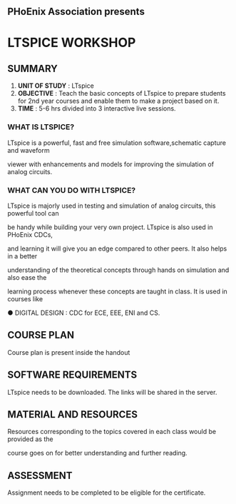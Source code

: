 ## PHoEnix Association presents

# **LTSPICE WORKSHOP**

## SUMMARY

1. **UNIT OF STUDY** : LTspice
2. **OBJECTIVE** : Teach the basic concepts of LTspice to prepare students for 2nd year
    courses and enable them to make a project based on it.
3. **TIME** : 5-6 hrs divided into 3 interactive live sessions.

### WHAT IS LTSPICE?

LTspice is a powerful, fast and free simulation software,schematic capture and waveform

viewer with enhancements and models for improving the simulation of analog circuits.

### WHAT CAN YOU DO WITH LTSPICE?

LTspice is majorly used in testing and simulation of analog circuits, this powerful tool can

be handy while building your very own project. LTspice is also used in PHoEnix CDCs,

and learning it will give you an edge compared to other peers. It also helps in a better

understanding of the theoretical concepts through hands on simulation and also ease the

learning process whenever these concepts are taught in class. It is used in courses like

● DIGITAL DESIGN : CDC for ECE, EEE, ENI and CS.

## COURSE PLAN
Course plan is present inside the handout

## SOFTWARE REQUIREMENTS

LTspice needs to be downloaded. The links will be shared in the server.

## MATERIAL AND RESOURCES

Resources corresponding to the topics covered in each class would be provided as the

course goes on for better understanding and further reading.

## ASSESSMENT

Assignment needs to be completed to be eligible for the certificate.


